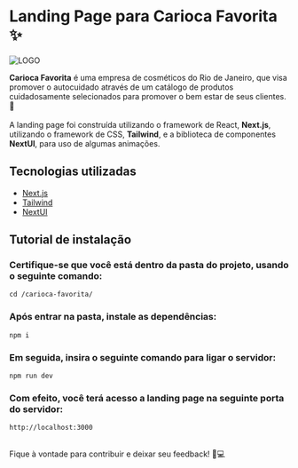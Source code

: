 # Landing Page para Carioca Favorita ✨
![LOGO](https://github.com/lars-brg/Carioca-Favorita/assets/118675951/e0f93123-c572-4395-ab27-ca2370afc709)

**Carioca Favorita** é uma empresa de cosméticos do Rio de Janeiro, que visa promover o autocuidado através de um catálogo de produtos cuidadosamente selecionados para promover o bem estar de seus clientes.💅 <br><br>
A landing page foi construída utilizando o framework de React, **Next.js**, utilizando o framework de CSS, **Tailwind**, e a biblioteca de componentes **NextUI**, para uso de algumas animações.

## Tecnologias utilizadas
- [Next.js](https://nextjs.org/)
- [Tailwind](https://tailwindcss.com/)
- [NextUI](https://nextui.org/)


## Tutorial de instalação
### Certifique-se que você está dentro da pasta do projeto, usando o seguinte comando:
```
cd /carioca-favorita/
```
### Após entrar na pasta, instale as dependências:
```
npm i
```
### Em seguida, insira o seguinte comando para ligar o servidor:
```
npm run dev
```
### Com efeito, você terá acesso a landing page na seguinte porta do servidor:
```
http://localhost:3000
```
<br>
Fique à vontade para contribuir e deixar seu feedback! 🤝💻
